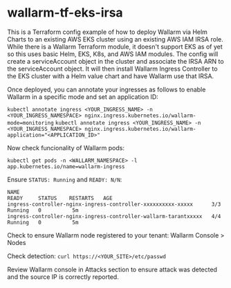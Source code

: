 # wallarm-tf-eks-irsa

This is a Terraform config example of how to deploy Wallarm via Helm Charts to an existing AWS EKS cluster using an existing AWS IAM IRSA role.  While there is a Wallarm Terraform module, it doesn't support EKS as of yet so this uses basic Helm, EKS, K8s, and AWS IAM modules.  The config will create a serviceAccount object in the cluster and associate the IRSA ARN to the serviceAccount object.  It will then install Wallarm Ingress Controller to the EKS cluster with a Helm value chart and have Wallarm use that IRSA. 

Once deployed, you can annotate your ingresses as follows to enable Wallarm in a specific mode and set an application ID:

`kubectl annotate ingress <YOUR_INGRESS_NAME> -n <YOUR_INGRESS_NAMESPACE> nginx.ingress.kubernetes.io/wallarm-mode=monitoring`
`kubectl annotate ingress <YOUR_INGRESS_NAME> -n <YOUR_INGRESS_NAMESPACE> nginx.ingress.kubernetes.io/wallarm-application="<APPLICATION_ID>"`

Now check funcionality of Wallarm pods:

`kubectl get pods -n <WALLARM_NAMESPACE> -l app.kubernetes.io/name=wallarm-ingress`

Ensure `STATUS: Running` and `READY: N/N`:
```
NAME                                                              READY     STATUS    RESTARTS   AGE
ingress-controller-nginx-ingress-controller-xxxxxxxxxx-xxxxx      3/3       Running   0          5m
ingress-controller-nginx-ingress-controller-wallarm-tarantxxxxx   4/4       Running   0          5m
```

Check to ensure Wallarm node registered to your tenant:
Wallarm Console > Nodes

Check detection:
`curl https://<YOUR_SITE>/etc/passwd`

Review Wallarm console in Attacks section to ensure attack was detected and the source IP is correctly reported.
